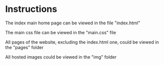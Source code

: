 <h1>Instructions</h1>
<p>The index main home page can be viewed in the file "index.html"</p>
<p>The main css file can be viewed in the "main.css" file</p>
<p>All pages of the website, excluding the index.html one, could be viewed in the "pages" folder</p>
<p>All hosted images could be viewed in the "img" folder</p>